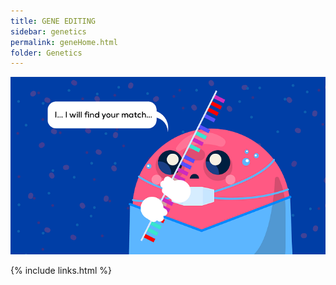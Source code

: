 ```yaml
---
title: GENE EDITING 
sidebar: genetics
permalink: geneHome.html
folder: Genetics
---
```


<img src="\images\genetics\420.png" alt="Cas9">


{% include links.html %}
